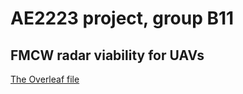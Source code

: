 # AE2223 project, group B11

## FMCW radar viability for UAVs

[The Overleaf file](https://www.overleaf.com/project/6023de1a1132eb28403922a4)
